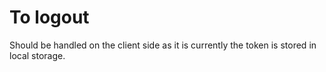 # To logout

Should be handled on the client side as it is currently the token is stored in local storage.
